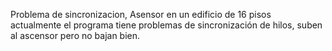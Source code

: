 Problema de sincronizacion, Asensor en un edificio de 16 pisos  
actualmente el programa tiene problemas de sincronización de hilos, suben al ascensor pero no bajan bien.
